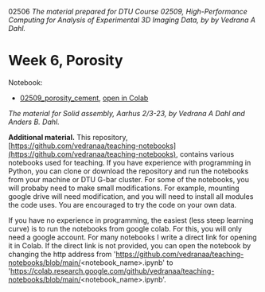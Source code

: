 02506
*The material prepared for DTU Course 02509, High-Performance Computing for Analysis of Experimental 3D Imaging Data, by by Vedrana A Dahl.*


# Week 6, Porosity


Notebook:
- [02509_porosity_cement](https://github.com/vedranaa/teaching-notebooks/blob/main/02509_porosity_cement.ipynb), [open in Colab](https://colab.research.google.com/github/vedranaa/teaching-notebooks/blob/main/02509_porosity_cement.ipynb)

*The material for Solid assembly, Aarhus 2/3-23, by Vedrana A Dahl and Anders B. Dahl.*




**Additional material.** 
This repository, [https://github.com/vedranaa/teaching-notebooks](https://github.com/vedranaa/teaching-notebooks), contains various notebooks used for teaching. If you have experience with programming in Python, you can clone or download the repository and run the notebooks from your machine or DTU G-bar cluster. For some of the notebooks, you will probaby need to make small modifications. For example, mounting google drive will need modification, and you will need to install all modules the code uses. You are encouraged to try the code on your own data.

If you have no experience in programming, the easiest (less steep learning curve) is to run the notebooks from google colab.  For this, you will only need a google account. For many notebooks I write a direct link for opening it in Colab. If the direct link is not provided, you can open the notebook by changing the http address from 'https://github.com/vedranaa/teaching-notebooks/blob/main/<notebook_name>.ipynb' to 
'https://colab.research.google.com/github/vedranaa/teaching-notebooks/blob/main/<notebook_name>.ipynb'.


